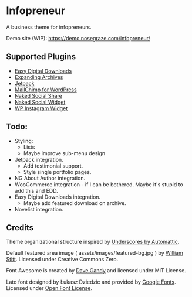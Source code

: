 # Infopreneur

A business theme for infopreneurs.

Demo site (WIP): https://demo.nosegraze.com/infopreneur/

## Supported Plugins

* [Easy Digital Downloads](https://wordpress.org/plugins/easy-digital-downloads/)
* [Expanding Archives](https://wordpress.org/plugins/expanding-archives/)
* [Jetpack](https://wordpress.org/plugins/jetpack/)
* [MailChimp for WordPress](https://wordpress.org/plugins/mailchimp-for-wp/)
* [Naked Social Share](https://wordpress.org/plugins/naked-social-share/)
* [Naked Social Widget](https://github.com/nosegraze/naked-social-widget)
* [WP Instagram Widget](https://wordpress.org/plugins/wp-instagram-widget/)

## Todo:

* Styling:
  + Lists
  + Maybe improve sub-menu design
* Jetpack integration.
  + Add testimonial support.
  + Style single portfolio pages.
* NG About Author integration.
* WooCommerce integration - if I can be bothered. Maybe it's stupid to add this and EDD.
* Easy Digital Downloads integration.
  + Maybe add featured download on archive.
* Novelist integration.

## Credits

Theme organizational structure inspired by [Underscores by Automattic](https://github.com/Automattic/_s).

Default featured area image ( assets/images/featured-bg.jpg ) by [William Stitt](https://unsplash.com/@willpower). Licensed under Creative Commons Zero.

Font Awesome is created by [Dave Gandy](https://twitter.com/davegandy) and licensed under MIT License.

Lato font designed by Łukasz Dziedzic and provided by [Google Fonts](https://fonts.google.com/specimen/Lato). Licensed under [Open Font License](http://scripts.sil.org/cms/scripts/page.php?site_id=nrsi&id=OFL_web).